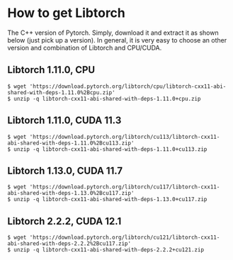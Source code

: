 # How to get Libtorch 

The C++ version of Pytorch. Simply, download it and extract it as shown below (just pick up a version). In general, it is very easy to choose an other version and combination of Libtorch and CPU/CUDA.

## Libtorch 1.11.0, CPU

```console
$ wget 'https://download.pytorch.org/libtorch/cpu/libtorch-cxx11-abi-shared-with-deps-1.11.0%2Bcpu.zip'
$ unzip -q libtorch-cxx11-abi-shared-with-deps-1.11.0+cpu.zip
```

## Libtorch 1.11.0, CUDA 11.3

```console
$ wget 'https://download.pytorch.org/libtorch/cu113/libtorch-cxx11-abi-shared-with-deps-1.11.0%2Bcu113.zip'
$ unzip -q libtorch-cxx11-abi-shared-with-deps-1.11.0+cu113.zip
```

## Libtorch 1.13.0, CUDA 11.7

```console
$ wget 'https://download.pytorch.org/libtorch/cu117/libtorch-cxx11-abi-shared-with-deps-1.13.0%2Bcu117.zip'
$ unzip -q libtorch-cxx11-abi-shared-with-deps-1.13.0+cu117.zip
```

## Libtorch 2.2.2, CUDA 12.1

```console
$ wget 'https://download.pytorch.org/libtorch/cu121/libtorch-cxx11-abi-shared-with-deps-2.2.2%2Bcu117.zip'
$ unzip -q libtorch-cxx11-abi-shared-with-deps-2.2.2+cu121.zip
```